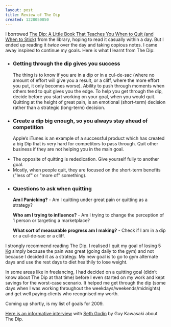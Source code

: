 ```yaml
--- 
layout: post
title: Review of The Dip
created: 1228050850
---
```

I borrowed <a href="http://www.amazon.com/gp/product/1591841666?ie=UTF8&tag=nimbupani-20&linkCode=as2&camp=1789&creative=390957&creativeASIN=1591841666">The Dip: A Little Book That Teaches You When to Quit (and When to Stick)</a> from the library, hoping to read it casually within a day. But I ended up reading it <em>twice</em> over the day and taking copious notes. I came away inspired to continue my goals. Here is what I learnt from The Dip:
<ul>
	<li>
		<h3>Getting through the dip gives you success</h3>
		<p>The thing is to know if you are in a dip or in a cul-de-sac (where no amount of effort will give you a result, or a cliff, where the more effort you put, it only becomes worse). Ability to push through moments when others tend to quit gives you the edge. To help you get through the dip, decide before you start working on your goal, when you would quit. Quitting at the height of great pain, is an emotional (short-term) decision rather than a strategic (long-term) decision.</p>
	</li>
	<li><h3>Create a dip big enough, so you always stay ahead of competition</h3>
		<p>Apple&rsquo;s iTunes is an example of a successful product which has created a big Dip that is very hard for competitors to pass through. Quit other business if they are not helping you in the main goal. </p>
	</li>
	<li>The opposite of quitting is rededication. Give yourself fully to another goal.</li>
	<li>Mostly, when people quit, they are focused on the short-term benefits ("less of" or "more of" something).</li>
	<li><h3>Questions to ask when quitting</h3>
		<p><strong>Am I Panicking?</strong> - Am I quitting under great pain or quitting as a strategy?</p>
		<p><strong>Who am I trying to influence?</strong> - Am I trying to change the perception of 1 person or targeting a marketplace?</p>
		<p><strong>What sort of measurable progress am I making?</strong> - Check if I am in a dip or a cul-de-sac or a cliff.</p>
	</li>		
</ul>
<p>I strongly recommend reading The Dip. I realised I quit my goal of losing 5 <abbr title="Kilo Grams">Kg</abbr> simply because the pain was great (going daily to the gym) and not because I decided it as a strategy. My new goal is to go to gym alternate days and use the rest days to diet healthily to lose weight.</p>
<p>In some areas like in freelancing, I had decided on a quitting goal (didn&rsquo;t know about The Dip at that time) before I even started on my work and kept savings for the worst-case scenario. It helped me get through the dip (some days when I was working throughout the weekdays/weekends/midnights) and get well paying clients who recognised my worth. </p>
<p>Coming up shortly, is my list of goals for 2009. </p>
<p><a href="http://blog.guykawasaki.com/2007/04/the_big_dip_ten.html">Here is an informative interview</a> with <a href="http://www.squidoo.com/seth">Seth Godin</a> by Guy Kawasaki about The Dip.</p>
